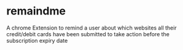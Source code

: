 # remaindme
A chrome Extension to remind a user about which websites all their credit/debit cards have been submitted to take action before the subscription expiry date
